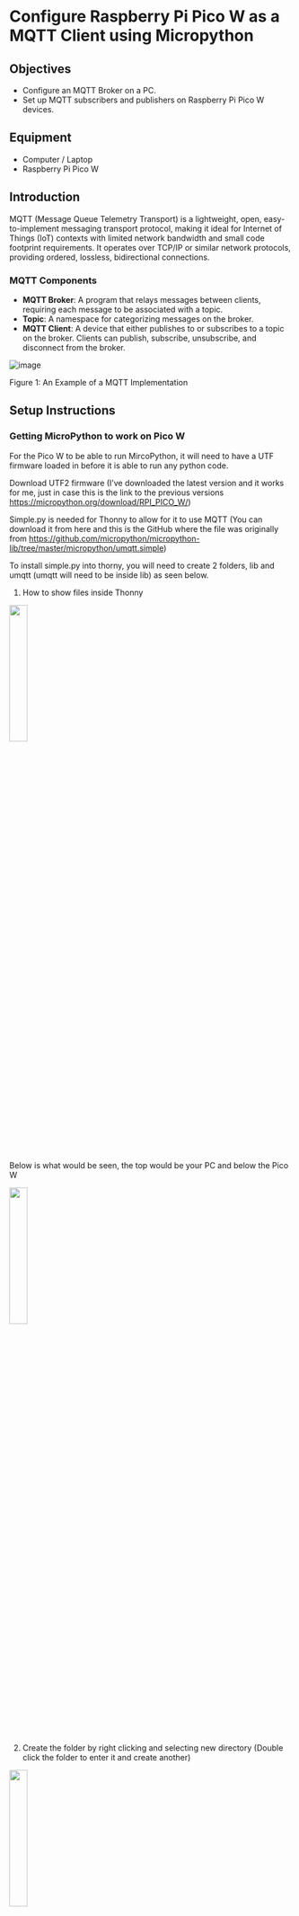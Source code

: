 # Configure Raspberry Pi Pico W as a MQTT Client using Micropython

## Objectives
- Configure an MQTT Broker on a PC.
- Set up MQTT subscribers and publishers on Raspberry Pi Pico W devices.

## Equipment
- Computer / Laptop
- Raspberry Pi Pico W

## Introduction
MQTT (Message Queue Telemetry Transport) is a lightweight, open, easy-to-implement messaging transport protocol, making it ideal for Internet of Things (IoT) contexts with limited network bandwidth and small code footprint requirements. It operates over TCP/IP or similar network protocols, providing ordered, lossless, bidirectional connections.

### MQTT Components
- **MQTT Broker**: A program that relays messages between clients, requiring each message to be associated with a topic.
- **Topic**: A namespace for categorizing messages on the broker.
- **MQTT Client**: A device that either publishes to or subscribes to a topic on the broker. Clients can publish, subscribe, unsubscribe, and disconnect from the broker.

![image](https://github.com/drfuzzi/CSC2106_MQTT/assets/108112390/1f809798-135f-4cdc-be7e-0085df0b452f)

Figure 1: An Example of a MQTT Implementation

## Setup Instructions

### Getting MicroPython to work on Pico W
For the Pico W to be able to run MircoPython, it will need to have a UTF firmware loaded in before it is able to run any python code.

Download UTF2 firmware (I’ve downloaded the latest version and it works for me, just in case this is the link to the previous versions https://micropython.org/download/RPI_PICO_W/)

Simple.py is needed for Thonny to allow for it to use MQTT (You can download it from here and this is the GitHub where the file was originally from https://github.com/micropython/micropython-lib/tree/master/micropython/umqtt.simple)

To install simple.py into thorny, you will need to create 2 folders, lib and umqtt (umqtt will need to be inside lib) as seen below.

1)	How to show files inside Thonny
   
<img src="/img/Thonny Where to Find Files.png" width=25% height=25%>

Below is what would be seen, the top would be your PC and below the Pico W

<img src="/img/Thonny Seperate Files.png" width=25% height=25%>

2)	Create the folder by right clicking and selecting new directory (Double click the folder to enter it and create another)

<img src="/img/Thonny Create Directory(Folder).png" width=25% height=25%>
 
3)	To upload, go into the folder by double clicking and that would move you into the folder. Select the file you want to upload and right click and select upload to.

 <img src="/img/Thonny File Upload.png" width=25% height=25%>

You can go back to the main folder by clicking on Raspberry Pi Pico

4) To connect Thonny to the Pico W, click on tools, go to options, select MicroPython (Raspberry Pi Pico) and the port your Pico W is connected to.

<img src="/img/Thonny Options.png" width=25% height=25%>

<img src="/img/Thonny Connecting Pico.png" width=45% height=45%>

**Connecting to broker, sending a message then disconnecting**

(To run and rerun the code, you only need to click on the green run button)

 <img src="/img/Thonny How to Run Code.png" width=25% height=25%>
 
```
import network
import time
from umqtt.simple import MQTTClient

# Wi-Fi Credentials 
WIFI_SSID = "SSID "
WIFI_PASS = "PASSWORD"

# MQTT Broker Details
MQTT_BROKER = "xx.xx.xx.xx"  # Change this to your broker's IP
MQTT_PORT = 1883
MQTT_TOPIC = "pico/test"  # Topic to publish
MQTT_CLIENT_ID = "PicoW_Client"

# Connect to Wi-Fi
def wifi_connect():
    wlan = network.WLAN(network.STA_IF)
    wlan.active(True)
    wlan.connect(WIFI_SSID, WIFI_PASS)

    while not wlan.isconnected():
        print("Connecting to Wi-Fi...")
        time.sleep(1)

    print("Connected to Wi-Fi:", wlan.ifconfig())

# Connect to MQTT Broker
def connect_mqtt():
    client = MQTTClient(MQTT_CLIENT_ID, MQTT_BROKER, port=MQTT_PORT)
    client.connect()
    print(f"Connected to MQTT Broker at {MQTT_BROKER}:{MQTT_PORT}")
    return client

# Publish a test message
def publish_message(client):
    message = "Hello from Raspberry Pi Pico W!"
    client.publish(MQTT_TOPIC, message)
    print(f"Published: {message}")

# Run MQTT Test
wifi_connect()
mqtt_client = connect_mqtt()
publish_message(mqtt_client)
mqtt_client.disconnect()
print("Disconnected from MQTT")
```

What would be shown 

 <img src="/img/Thonny Sending Message.png" width=50% height=50%>
 <img src="/img/CMD Receiving Message.png" width=50% height=50%>

**Pico W sending message on button press**
```
import network
import time
from umqtt.simple import MQTTClient
from machine import Pin

# Wi-Fi Credentials
WIFI_SSID = "SSID "
WIFI_PASS = "PASSWORD"

# MQTT Broker Details
MQTT_BROKER = "xx.xx.xx.xx"  # Change this to your broker's IP
MQTT_TOPIC = "pico/test"  # Topic to publish on button press
MQTT_CLIENT_ID = "PicoW_Client"

# Button and LED Setup
BUTTON_PIN = 20  # GPIO 15 for button input
LED_PIN = "LED"  # Onboard LED

button = Pin(BUTTON_PIN, Pin.IN, Pin.PULL_UP)  # Pull-up to detect press
led = Pin(LED_PIN, Pin.OUT)  # LED for visual feedback

# Connect to Wi-Fi
def wifi_connect():
    wlan = network.WLAN(network.STA_IF)
    wlan.active(True)
    wlan.connect(WIFI_SSID, WIFI_PASS)

    while not wlan.isconnected():
        print("Connecting to Wi-Fi...")
        time.sleep(1)

    print("Connected to Wi-Fi:", wlan.ifconfig())

# Connect to MQTT Broker
def connect_mqtt():
    client = MQTTClient(MQTT_CLIENT_ID, MQTT_BROKER, port=1883)
    client.connect()
    print(f"Connected to MQTT Broker at {MQTT_BROKER}:1883")
    return client

# Publish message when button is pressed
def publish_message(client):
    message = "Button Pressed!"
    client.publish(MQTT_TOPIC, message)
    print(f"Published: {message}")

# Run Everything
wifi_connect()
mqtt_client = connect_mqtt()

print("Press the button to send an MQTT message!")

# Main Loop: Check for button press
while True:
    if button.value() == 0:  # Button is pressed (active-low)
        print("Button Pressed!")
        led.on()  # Turn on LED
        publish_message(mqtt_client)  # Send MQTT message
        time.sleep(1)  # Debounce delay
        led.off()  # Turn off LED
    time.sleep(0.1)  # Polling delay
```
What would be shown

 <img src="/img/Thonny Sending Message.png" width=50% height=50%>
 <img src="/img/CMD Receiving Message.png" width=50% height=50%>

**Pico W LED to light up when specific message is received**
For this code, the LED light is tied to the message being sent, if the message is “on” then it would turn the LED light on, if the message is “off” it would turn the LED light off.
```
import network
import time
from umqtt.simple import MQTTClient
from machine import Pin

# Wi-Fi Credentials
WIFI_SSID = "SSID "
WIFI_PASS = "PASSWORD"

# MQTT Broker Details
MQTT_BROKER = "xx.xx.xx.xx"  # Change this to your broker's IP
MQTT_TOPIC_SUBSCRIBE = "pico/led"  # Topic to listen for LED control
MQTT_CLIENT_ID = "PicoW_Client"

# LED Setup
LED_PIN = 15  # Change to the GPIO pin you connected your LED to
led = Pin(LED_PIN, Pin.OUT)  # LED for feedback

# Connect to Wi-Fi
def wifi_connect():
    wlan = network.WLAN(network.STA_IF)
    wlan.active(True)
    wlan.connect(WIFI_SSID, WIFI_PASS)

    while not wlan.isconnected():
        print("Connecting to Wi-Fi...")
        time.sleep(1)

    print("Connected to Wi-Fi:", wlan.ifconfig())

# MQTT Message Callback (Controls LED)
def mqtt_callback(topic, msg):
    message = msg.decode().strip().lower()
    print(f"Received message on {topic.decode()}: {message}")

    if message == "on":
        print("Turning LED ON")
        led.on()
    elif message == "off":
        print("Turning LED OFF")
        led.off()
    else:
        print("Unknown message received!")

# Connect to MQTT Broker
def connect_mqtt():
    client = MQTTClient(MQTT_CLIENT_ID, MQTT_BROKER, port=1883)
    client.set_callback(mqtt_callback)
    client.connect()
    print(f"Connected to MQTT Broker at {MQTT_BROKER}:1883")

    # Subscribe to LED control topic
    client.subscribe(MQTT_TOPIC_SUBSCRIBE)
    print(f"Subscribed to {MQTT_TOPIC_SUBSCRIBE}")

    return client

# Run Everything
wifi_connect()
mqtt_client = connect_mqtt()

print(f"Listening for LED control messages on {MQTT_TOPIC_SUBSCRIBE}")

# Main Loop: Listen for MQTT messages
while True:
    mqtt_client.check_msg()  # Check for incoming MQTT messages
    time.sleep(0.1)  # Polling delay
```
What would be shown

 <img src="/img/CMD LED.png" width=50% height=50%>
 <img src="/img/Thonny LED.png" width=50% height=50%>


## Common Problems and Solutions
- **Mismatched Topics**: Ensure both publisher and subscriber are using the same topic name.
- **Incorrect Broker IP**: Verify the IP address of the MQTT broker.
- **Network Issues**: Check for proper network connectivity and firewall settings.

## Lab Assignment
1. **Node Interaction Using MQTT**
   - Configure two M5StickC devices (Node A and Node B).
   - Node A should toggle Node B's LED (and vice-versa) upon button press.
   - Implement and propose appropriate topic names for this interaction.

## References
1. [Mosquitto Install Guide](http://www.steves-internet-guide.com/install-mosquitto-broker/)
2. [Mosquitto Broker Guide](http://www.steves-internet-guide.com/mosquitto-broker/)
3. [Mosquitto Client Publish & Subscribe Guide](http://www.steves-internet-guide.com/mosquitto_pub-sub-clients/)
4. [Arduino MQTT Client Code](https://github.com/m5stack/M5StickC-Plus/blob/master/examples/Advanced/MQTT/MQTT.ino)
5. [Thingsboard MQTT Integration](https://thingsboard.io/docs/user-guide/integrations/mqtt/)
6. [Thingspeak MQTT Basics](https://www.mathworks.com/help/thingspeak/mqtt-basics.html)

